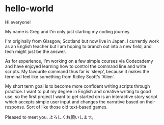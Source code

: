 # hello-world

Hi everyone!

My name is Greg and I'm only just starting my coding journey. 

I'm originally from Glasgow, Scotland but now live in Japan. I currently work as an English teacher but I am hoping
to branch out into a new field, and tech might just be the answer.

As for experience, I'm working on a few simple courses via Codecademy and have enjoyed learning how to control the
command line and write scripts. My favourite command thus far is 'sleep', because it makes the terminal feel like
something from Ridley Scott's 'Alien'.

My short term goal is to become more confident writing scripts through practice. I want to put my degree in English
and creative writing to good use, so the first project I want to get started on is an interactive story script which
accepts simple user input and changes the narrative based on their response. Sort of like those old text-based games.

Pleased to meet you. よろしくお願いします。

